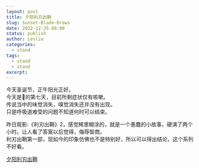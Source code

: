 ```yaml
---
layout: post
title: 夕阳利刃出鞘
slug: Sunset-Blade-Draws
date: 2022-12-25 08:00
status: publish
author: Leslie
categories: 
  - stand 
tags:
  - stand 
  - stand 
excerpt: 
---
```


今天圣诞节，正午阳光正好。  
今天是🐑的第七天，目前所剩症状仅有咳嗽。  
传说当中的味觉消失，嗅觉消失还并没有出现。  
只是呼吸道难受的问题不知道何时可以结束。  

昨日观影:《利刃出鞘》2，感觉稀里糊涂的，就是一个愚蠢的小故事，硬演了两个小时。让人看了答案以后觉得，侮辱智商。  
利刃出鞘第一部，现如今的印象仿佛也不是特别好，所以可以得出结论，这个系列不好看。

[夕阳利刃出鞘](https://github.com/lesnolie/Marverick/issues/19)

